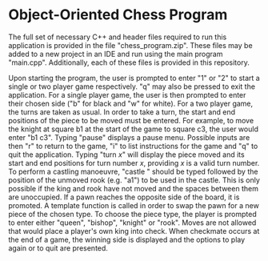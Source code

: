 # Object-Oriented Chess Program

The full set of necessary C++ and header files required to run this application is provided in the file "chess_program.zip". These files may be added to a new project in an IDE and run using the main program "main.cpp". Additionally, each of these files is provided in this repository.

Upon starting the program, the user is prompted to enter "1" or "2" to start a single or two player game respectively. "q" may also be pressed to exit the application. For a single player game, the user is then prompted to enter their chosen side ("b" for black and "w" for white). For a two player game, the turns are taken as usual.
In order to take a turn, the start and end positions of the piece to be moved must be entered. For example, to move the knight at square b1 at the start of the game to square c3, the user would enter "b1 c3".
Typing "pause" displays a pause menu. Possible inputs are then "r" to return to the game, "i" to list instructions for the game and "q" to quit the application.
Typing "turn _x_" will display the piece moved and its start and end positions for turn number _x_, providing _x_ is a valid turn number.
To perform a castling manoeuvre, "castle " should be typed followed by the position of the unmoved rook (e.g. "a1") to be used in the castle. This is only possible if the king and rook have not moved and the spaces between them are unoccupied.
If a pawn reaches the opposite side of the board, it is promoted. A template function is called in order to swap the pawn for a new piece of the chosen type. To choose the piece type, the player is prompted to enter either "queen", "bishop", "knight" or "rook". 
Moves are not allowed that would place a player's own king into check. When checkmate occurs at the end of a game, the winning side is displayed and the options to play again or to quit are presented.
